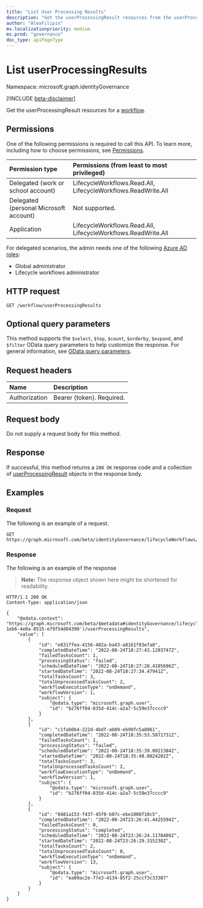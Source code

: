 ```yaml
---
title: "List User Processing Results"
description: "Get the userProcessingResult resources from the userProcessingResults navigation property."
author: "AlexFilipin"
ms.localizationpriority: medium
ms.prod: "governance"
doc_type: apiPageType
---
```


# List userProcessingResults

Namespace: microsoft.graph.identityGovernance

[!INCLUDE [beta-disclaimer](../../includes/beta-disclaimer.md)]

Get the userProcessingResult resources for a [workflow](../resources/identitygovernance-workflow.md).

## Permissions

One of the following permissions is required to call this API. To learn more, including how to choose permissions, see [Permissions](/graph/permissions-reference).

|Permission type|Permissions (from least to most privileged)|
|:---|:---|
|Delegated (work or school account)|LifecycleWorkflows.Read.All, LifecycleWorkflows.ReadWrite.All|
|Delegated (personal Microsoft account)|Not supported.|
|Application|LifecycleWorkflows.Read.All, LifecycleWorkflows.ReadWrite.All|

For delegated scenarios, the admin needs one of the following [Azure AD roles](/azure/active-directory/users-groups-roles/directory-assign-admin-roles#available-roles):

- Global administrator
- Lifecycle workflows administrator

## HTTP request

<!-- {
  "blockType": "ignored"
}
-->
``` http
GET /workflow/userProcessingResults
```

## Optional query parameters

This method supports the `$select`, `$top`, `$count`, `$orderby`, `$expand`, and `$filter` OData query parameters to help customize the response. For general information, see [OData query parameters](/graph/query-parameters).

## Request headers

|Name|Description|
|:---|:---|
|Authorization|Bearer {token}. Required.|

## Request body

Do not supply a request body for this method.

## Response

If successful, this method returns a `200 OK` response code and a collection of [userProcessingResult](../resources/identitygovernance-userprocessingresult.md) objects in the response body.

## Examples

### Request

The following is an example of a request.
<!-- {
  "blockType": "request",
  "name": "list_userprocessingresult"
}
-->
``` http
GET https://graph.microsoft.com/beta/identityGovernance/lifecycleWorkflows/workflows/{workflowid}/userProcessingResults
```

### Response

The following is an example of the response
>**Note:** The response object shown here might be shortened for readability.
<!-- {
  "blockType": "response",
  "truncated": true,
  "@odata.type": "Collection(microsoft.graph.identityGovernance.userProcessingResult)"
}
-->
``` http
HTTP/1.1 200 OK
Content-Type: application/json

{
    "@odata.context": "https://graph.microsoft.com/beta/$metadata#identityGovernance/lifecycleWorkflows/workflows('156ce798-1eb6-4e0a-8515-e79f54d04390')/userProcessingResults",
    "value": [
        {
            "id": "e831ffea-4156-482a-ba43-a8161f83efa8",
            "completedDateTime": "2022-08-24T18:27:43.1283747Z",
            "failedTasksCount": 1,
            "processingStatus": "failed",
            "scheduledDateTime": "2022-08-24T18:27:28.4105696Z",
            "startedDateTime": "2022-08-24T18:27:34.47941Z",
            "totalTasksCount": 3,
            "totalUnprocessedTasksCount": 2,
            "workflowExecutionType": "onDemand",
            "workflowVersion": 1,
            "subject": {
                "@odata.type": "microsoft.graph.user",
                "id": "b276ff04-835d-414c-a2a7-5c59e37cccc9"
            }
        },
        {
            "id": "c1fab0b4-222d-4bdf-ab09-eb99fc5a8061",
            "completedDateTime": "2022-08-24T18:35:53.5871731Z",
            "failedTasksCount": 1,
            "processingStatus": "failed",
            "scheduledDateTime": "2022-08-24T18:35:39.0021384Z",
            "startedDateTime": "2022-08-24T18:35:48.0824202Z",
            "totalTasksCount": 3,
            "totalUnprocessedTasksCount": 2,
            "workflowExecutionType": "onDemand",
            "workflowVersion": 1,
            "subject": {
                "@odata.type": "microsoft.graph.user",
                "id": "b276ff04-835d-414c-a2a7-5c59e37cccc9"
            }
        },
        {
            "id": "0481a153-f437-45f0-b07c-ebe1008f10c5",
            "completedDateTime": "2022-08-24T23:26:41.4425594Z",
            "failedTasksCount": 0,
            "processingStatus": "completed",
            "scheduledDateTime": "2022-08-24T23:26:24.1178409Z",
            "startedDateTime": "2022-08-24T23:26:29.315238Z",
            "totalTasksCount": 2,
            "totalUnprocessedTasksCount": 0,
            "workflowExecutionType": "onDemand",
            "workflowVersion": 13,
            "subject": {
                "@odata.type": "microsoft.graph.user",
                "id": "ea09ac2e-77e3-4134-85f2-25ccf3c33387"
            }
        }
    ]
}
```

